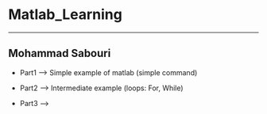 # Matlab_Learning
__________________________________
Mohammad Sabouri
----------------------------------
 * Part1 --> Simple example of matlab (simple command)
 
 * Part2 --> Intermediate example (loops: For, While)
 
 * Part3 -->
